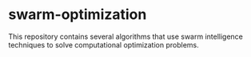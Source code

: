 # swarm-optimization
This repository contains several algorithms that use swarm intelligence techniques to solve computational optimization problems.
